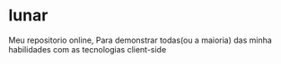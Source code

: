 # lunar
Meu repositorio online, Para demonstrar todas(ou a maioria) das minha habilidades com as tecnologias client-side
